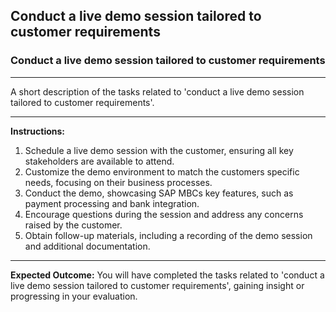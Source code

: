 ## Conduct a live demo session tailored to customer requirements

### Conduct a live demo session tailored to customer requirements

---
A short description of the tasks related to 'conduct a live demo session tailored to customer requirements'.


---
**Instructions:**

1. Schedule a live demo session with the customer, ensuring all key stakeholders are available to attend.
2. Customize the demo environment to match the customers specific needs, focusing on their business processes.
3. Conduct the demo, showcasing SAP MBCs key features, such as payment processing and bank integration.
4. Encourage questions during the session and address any concerns raised by the customer.
5. Obtain follow-up materials, including a recording of the demo session and additional documentation.

---
**Expected Outcome:**
You will have completed the tasks related to 'conduct a live demo session tailored to customer requirements', gaining insight or progressing in your evaluation.
